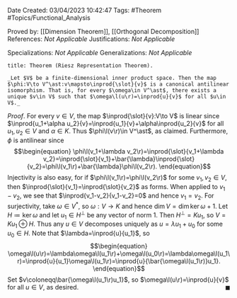 <div class="topSpace"></div>

Date Created: 03/04/2023 10:42:47
Tags: #Theorem #Topics/Functional_Analysis

Proved by: [[Dimension Theorem]], [[Orthogonal Decomposition]]
References: _Not Applicable_
Justifications: _Not Applicable_

Specializations: _Not Applicable_
Generalizations: _Not Applicable_

``` ad-Theorem
title: Theorem (Riesz Representation Theorem).

_Let $V$ be a finite-dimensional inner product space. Then the map $\phi:V\to V^\ast:v\mapsto\inprod{\slot}{v}$ is a canonical antilinear isomorphism. That is, for every $\omega\in V^\ast$, there exists a unique $v\in V$ such that $\omega\l(u\r)=\inprod{u}{v}$ for all $u\in V$._

```

_Proof_. For every $v\in V$, the map $\inprod{\slot}{v}:V\to V$ is linear since $\inprod{u_1+\alpha u_2}{v}=\inprod{u_1}{v}+\alpha\inprod{u_2}{v}$ for all $u_1,u_2\in V$ and $\alpha\in K$. Thus $\phi\l(v\r)\in V^\ast$, as claimed. Furthermore, $\phi$ is antilinear since
$$\begin{equation}
    \phi\l(v_1+\lambda v_2\r)=\inprod{\slot}{v_1+\lambda v_2}=\inprod{\slot}{v_1}+\bar{\lambda}\inprod{\slot}{v_2}=\phi\l(v_1\r)+\bar{\lambda}\phi\l(v_2\r).
\end{equation}$$
Injectivity is also easy, for if $\phi\l(v_1\r)=\phi\l(v_2\r)$ for some $v_1,v_2\in V$, then $\inprod{\slot}{v_1}=\inprod{\slot}{v_2}$ as forms. When applied to $v_1-v_2$, we see that $\inprod{v_1-v_2}{v_1-v_2}=0$ and hence $v_1=v_2$. For surjectivity, take $\omega\in V^\ast$, so $\omega:V\to K$ and hence $\dim V=\dim\ker\omega+1$. Let $H\coloneqq\ker\omega$ and let $u_1\in H^\perp$ be any vector of norm $1$. Then $H^\perp=Ku_1$, so $V=Ku_1\oplus H$. Thus any $u\in V$ decomposes uniquely as $u=\lambda u_1+u_0$ for some $u_0\in H$. Note that $\lambda=\inprod{u}{u_1}$, so
$$\begin{equation}
    \omega\l(u\r)=\lambda\omega\l(u_1\r)+\omega\l(u_0\r)=\lambda\omega\l(u_1\r)=\inprod{u}{u_1}\omega\l(u_1\r)=\inprod{u}{\bar{\omega\l(u_1\r)}u_1}.
\end{equation}$$
Set $v\coloneqq\bar{\omega\l(u_1\r)u_1}$, so $\omega\l(u\r)=\inprod{u}{v}$ for all $u\in V$, as desired.<span style="float:right;">$\blacksquare$</span>
